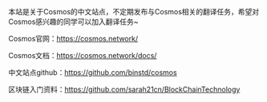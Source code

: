 本站是关于Cosmos的中文站点，不定期发布与Cosmos相关的翻译任务，希望对Cosmos感兴趣的同学可以加入翻译任务~

Cosmos官网：https://cosmos.network/

Cosmos文档：https://cosmos.network/docs/

中文站点github：https://github.com/binstd/cosmos

区块链入门资料：https://github.com/sarah21cn/BlockChainTechnology